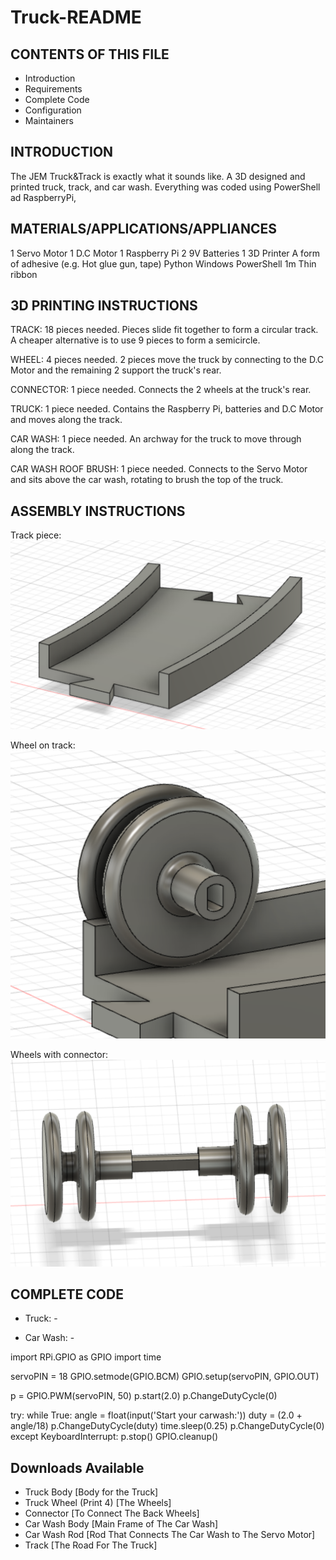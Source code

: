 # Truck-README

CONTENTS OF THIS FILE
---------------------

 * Introduction
 * Requirements
 * Complete Code
 * Configuration
 * Maintainers
 
INTRODUCTION
------------

The JEM Truck&Track is exactly what it sounds like. A 3D designed and printed truck, track, and car wash. Everything was coded using PowerShell ad RaspberryPi, 

MATERIALS/APPLICATIONS/APPLIANCES
------------

1 Servo Motor
1 D.C Motor
1 Raspberry Pi
2 9V Batteries
1 3D Printer
A form of adhesive (e.g. Hot glue gun, tape)
Python
Windows PowerShell
1m Thin ribbon

3D PRINTING INSTRUCTIONS
------------

TRACK: 18 pieces needed. Pieces slide fit together to form a circular track. A cheaper alternative is to use 9 pieces to form a semicircle.

WHEEL: 4 pieces needed. 2 pieces move the truck by connecting to the D.C Motor and the remaining 2 support the truck's rear.

CONNECTOR: 1 piece needed. Connects the 2 wheels at the truck's rear.

TRUCK: 1 piece needed. Contains the Raspberry Pi, batteries and D.C Motor and moves along the track.

CAR WASH: 1 piece needed. An archway for the truck to move through along the track.

CAR WASH ROOF BRUSH: 1 piece needed. Connects to the Servo Motor and sits above the car wash, rotating to brush the top of the truck.


ASSEMBLY INSTRUCTIONS
------------
Track piece:
![Track](Track.png)

Wheel on track:
![Wheel on track](Wheel_on_track.png)

Wheels with connector:
![Wheels with connector](Wheels_with_connector.png)


COMPLETE CODE
------------

- Truck: -

- Car Wash: -

import RPi.GPIO as GPIO
import time

servoPIN = 18
GPIO.setmode(GPIO.BCM)
GPIO.setup(servoPIN, GPIO.OUT)

p = GPIO.PWM(servoPIN, 50)
p.start(2.0)
p.ChangeDutyCycle(0)

try:
        while True:
                angle = float(input('Start your carwash:'))
                duty = (2.0 + angle/18)
                p.ChangeDutyCycle(duty)
                time.sleep(0.25)
                p.ChangeDutyCycle(0)
except KeyboardInterrupt:
        p.stop()
        GPIO.cleanup()

Downloads Available
------------
- Truck Body [Body for the Truck]
- Truck Wheel (Print 4) [The Wheels]
- Connector [To Connect The Back Wheels]
- Car Wash Body [Main Frame of The Car Wash]
- Car Wash Rod [Rod That Connects The Car Wash to The Servo Motor]
- Track [The Road For The Truck]
